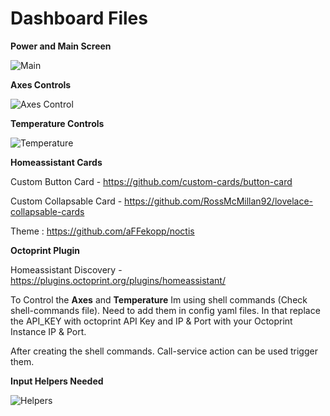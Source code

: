 # Dashboard Files


**Power and Main Screen**

![Main](https://user-images.githubusercontent.com/15265803/150678709-3b72f2c4-2636-45b1-af10-391b4b32ba9c.jpg)


**Axes Controls**

![Axes Control](https://user-images.githubusercontent.com/15265803/150678873-0cb426de-4faa-4bf3-bec4-975291ebdfa0.jpg)


**Temperature Controls**

![Temperature](https://user-images.githubusercontent.com/15265803/150678879-574dca58-c563-45bc-90ad-e5f923e83bde.jpg)


**Homeassistant Cards**

Custom Button Card - https://github.com/custom-cards/button-card

Custom Collapsable Card - https://github.com/RossMcMillan92/lovelace-collapsable-cards

Theme : https://github.com/aFFekopp/noctis

**Octoprint Plugin**

Homeassistant Discovery - https://plugins.octoprint.org/plugins/homeassistant/

To Control the **Axes** and **Temperature** Im using shell commands (Check shell-commands file). Need to add them in config yaml files. 
In that replace the API_KEY with octoprint API Key and IP & Port with your Octoprint Instance IP & Port.


After creating the shell commands. Call-service action can be used trigger them.


**Input Helpers Needed**

![Helpers](https://user-images.githubusercontent.com/15265803/150763846-58f1437a-f3b5-4672-b04a-5e825efbbe83.jpg)



